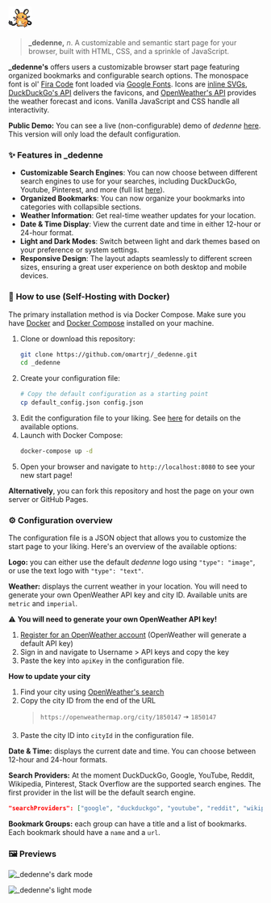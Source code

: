![_dedenne](assets/dedenne.png)

> **_dedenne,** _n_. A customizable and semantic start page for your browser, built with HTML, CSS, and a sprinkle of JavaScript.

**_dedenne's** offers users a customizable browser start page featuring organized bookmarks and configurable search options. The monospace font is ol' [Fira Code](https://fonts.google.com/specimen/Fira+Code) font loaded via [Google Fonts](https://fonts.google.com). Icons are [inline SVGs](https://css-tricks.com/pretty-good-svg-icon-system/), [DuckDuckGo's API](https://icons.duckduckgo.com/ip3/duckduckgo.com.ico) delivers the favicons, and [OpenWeather's API](https://openweathermap.org) provides the weather forecast and icons. Vanilla JavaScript and CSS handle all interactivity.

**Public Demo:** You can see a live (non-configurable) demo of _dedenne_  [here](https://omartrj.github.io/_dedenne/). This version will only load the default configuration.

### ✨ **Features in _dedenne**
- **Customizable Search Engines**: You can now choose between different search engines to use for your searches, including DuckDuckGo, Youtube, Pinterest, and more (full list [here](#supported-providers)).
- **Organized Bookmarks**: You can now organize your bookmarks into categories with collapsible sections.
- **Weather Information**: Get real-time weather updates for your location.
- **Date & Time Display**: View the current date and time in either 12-hour or 24-hour format.
- **Light and Dark Modes**: Switch between light and dark themes based on your preference or system settings.
- **Responsive Design**: The layout adapts seamlessly to different screen sizes, ensuring a great user experience on both desktop and mobile devices.

### 🚀 **How to use (Self-Hosting with Docker)**
The primary installation method is via Docker Compose. Make sure you have [Docker](https://docs.docker.com/get-docker/) and [Docker Compose](https://docs.docker.com/compose/install/) installed on your machine.
1. Clone or download this repository:
    ```bash
    git clone https://github.com/omartrj/_dedenne.git
    cd _dedenne
   ```
2. Create your configuration file:
    ```bash
    # Copy the default configuration as a starting point
    cp default_config.json config.json
    ```
3. Edit the configuration file to your liking. See [here](#⚙️-configuration-overview) for details on the available options.
4. Launch with Docker Compose:
    ```bash
    docker-compose up -d
    ```
5. Open your browser and navigate to `http://localhost:8080` to see your new start page!

**Alternatively**, you can fork this repository and host the page on your own server or GitHub Pages.

### ⚙️ **Configuration overview**
The configuration file is a JSON object that allows you to customize the start page to your liking. Here's an overview of the available options:

**Logo:** you can either use the default _dedenne_ logo using `"type": "image"`, or use the text logo with `"type": "text"`. 

**Weather:** displays the current weather in your location. You will need to generate your own OpenWeather API key and city ID. Available units are `metric` and `imperial`.

⚠️ **You will need to generate your own OpenWeather API key!**
1. [Register for an OpenWeather account](https://home.openweathermap.org/users/sign_up) (OpenWeather will generate a default API key)
2. Sign in and navigate to Username > API keys and copy the key
3. Paste the key into `apiKey` in the configuration file.

**How to update your city**
1. Find your city using [OpenWeather's search](https://openweathermap.org/find)
2. Copy the city ID from the end of the URL
    > `https://openweathermap.org/city/1850147` 🠆 `1850147`
3. Paste the city ID into `cityId` in the configuration file.

**Date & Time:** displays the current date and time. You can choose between 12-hour and 24-hour formats.

**Search Providers:** <a id=supported-providers></a>At the moment DuckDuckGo, Google, YouTube, Reddit, Wikipedia, Pinterest, Stack Overflow are the supported search engines. The first provider in the list will be the default search engine.
```json
"searchProviders": ["google", "duckduckgo", "youtube", "reddit", "wikipedia", "pinterest", "stackoverflow"]
```

**Bookmark Groups:** each group can have a title and a list of bookmarks. Each bookmark should have a `name` and a `url`.

### 🖼️ Previews

![_dedenne's dark mode](https://imgur.com/wJEOZPp.jpg)

![_dedenne's light mode](https://imgur.com/B1U6hEO.jpg)




 


